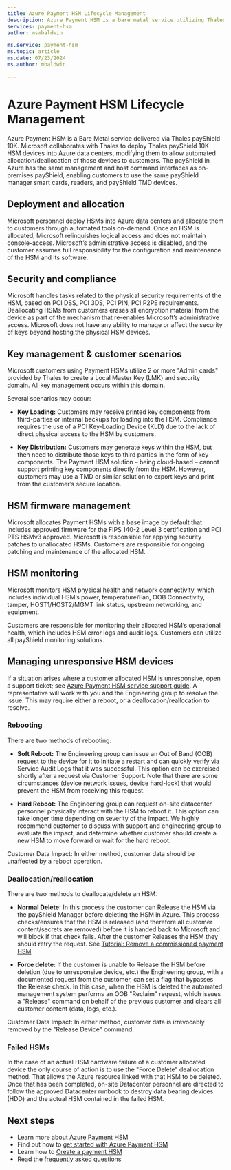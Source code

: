 ```yaml
---
title: Azure Payment HSM Lifecycle Management
description: Azure Payment HSM is a bare metal service utilizing Thales payShield 10K devices in Azure data centers, providing automated allocation and deallocation, physical security management, and customer responsibility for key management and HSM monitoring.
services: payment-hsm
author: msmbaldwin

ms.service: payment-hsm
ms.topic: article
ms.date: 07/23/2024
ms.author: mbaldwin

---
```


# Azure Payment HSM Lifecycle Management

Azure Payment HSM is a Bare Metal service delivered via Thales payShield 10K. Microsoft collaborates with Thales to deploy Thales payShield 10K HSM devices into Azure data centers, modifying them to allow automated allocation/deallocation of those devices to customers. The payShield in Azure has the same management and host command interfaces as on-premises payShield, enabling customers to use the same payShield manager smart cards, readers, and payShield TMD devices.
  
## Deployment and allocation  

Microsoft personnel deploy HSMs into Azure data centers and allocate them to customers through automated tools on-demand. Once an HSM is allocated, Microsoft relinquishes logical access and does not maintain console-access. Microsoft’s administrative access is disabled, and the customer assumes full responsibility for the configuration and maintenance of the HSM and its software.
  
## Security and compliance  

Microsoft handles tasks related to the physical security requirements of the HSM, based on PCI DSS, PCI 3DS, PCI PIN, PCI P2PE requirements. Deallocating HSMs from customers erases all encryption material from the device as part of the mechanism that re-enables Microsoft’s administrative access. Microsoft does not have any ability to manage or affect the security of keys beyond hosting the physical HSM devices.  

## Key management & customer scenarios  

Microsoft customers using Payment HSMs utilize 2 or more "Admin cards" provided by Thales to create a Local Master Key (LMK) and security domain. All key management occurs within this domain.
  
Several scenarios may occur:  

- **Key Loading:** Customers may receive printed key components from third-parties or internal backups for loading into the HSM. Compliance requires the use of a PCI Key-Loading Device (KLD) due to the lack of direct physical access to the HSM by customers.  

- **Key Distribution:** Customers may generate keys within the HSM, but then need to distribute those keys to third parties in the form of key components. The Payment HSM solution – being cloud-based – cannot support printing key components directly from the HSM. However, customers may use a TMD or similar solution to export keys and print from the customer’s secure location.  

## HSM firmware management  

Microsoft allocates Payment HSMs with a base image by default that includes approved firmware for the FIPS 140-2 Level 3 certification and PCI PTS HSMv3 approved. Microsoft is responsible for applying security patches to unallocated HSMs. Customers are responsible for ongoing patching and maintenance of the allocated HSM.  

## HSM monitoring  

Microsoft monitors HSM physical health and network connectivity, which includes individual HSM’s power, temperature/Fan, OOB Connectivity, tamper, HOST1/HOST2/MGMT link status, upstream networking, and equipment.
  
Customers are responsible for monitoring their allocated HSM’s operational health, which includes HSM error logs and audit logs. Customers can utilize all payShield monitoring solutions.

## Managing unresponsive HSM devices  

If a situation arises where a customer allocated HSM is unresponsive, open a support ticket; see [Azure Payment HSM service support guide](support-guide.md#microsoft-support). A representative will work with you and the Engineering group to resolve the issue. This may require either a reboot, or a deallocation/reallocation to resolve.
  
### Rebooting  

There are two methods of rebooting:  

- **Soft Reboot:** The Engineering group can issue an Out of Band (OOB) request to the device for it to initiate a restart and can quickly verify via Service Audit Logs that it was successful. This option can be exercised shortly after a request via Customer Support. Note that there are some circumstances (device network issues, device hard-lock) that would prevent the HSM from receiving this request.  

- **Hard Reboot:** The Engineering group can request on-site datacenter personnel physically interact with the HSM to reboot it. This option can take longer time depending on severity of the impact. We highly recommend customer to discuss with support and engineering group to evaluate the impact, and determine whether customer should create a new HSM to move forward or wait for the hard reboot.  

Customer Data Impact: In either method, customer data should be unaffected by a reboot operation.  

### Deallocation/reallocation  

There are two methods to deallocate/delete an HSM:  

- **Normal Delete:** In this process the customer can Release the HSM via the payShield Manager before deleting the HSM in Azure. This process checks/ensures that the HSM is released (and therefore all customer content/secrets are removed) before it is handed back to Microsoft and will block if that check fails. After the customer Releases the HSM they should retry the request. See [Tutorial: Remove a commissioned payment HSM](remove-payment-hsm.md?tabs=azure-cli).

- **Force delete:** If the customer is unable to Release the HSM before deletion (due to unresponsive device, etc.) the Engineering group, with a documented request from the customer, can set a flag that bypasses the Release check. In this case, when the HSM is deleted the automated management system performs an OOB "Reclaim" request, which issues a "Release" command on behalf of the previous customer and clears all customer content (data, logs, etc.).  

Customer Data Impact: In either method, customer data is irrevocably removed by the "Release Device" command.  

### Failed HSMs  

In the case of an actual HSM hardware failure of a customer allocated device the only course of action is to use the "Force Delete" deallocation method. That allows the Azure resource linked with that HSM to be deleted. Once that has been completed, on-site Datacenter personnel are directed to follow the approved Datacenter runbook to destroy data bearing devices (HDD) and the actual HSM contained in the failed HSM.  

## Next steps

- Learn more about [Azure Payment HSM](overview.md)
- Find out how to [get started with Azure Payment HSM](getting-started.md)
- Learn how to [Create a payment HSM](create-payment-hsm.md)
- Read the [frequently asked questions](faq.yml)